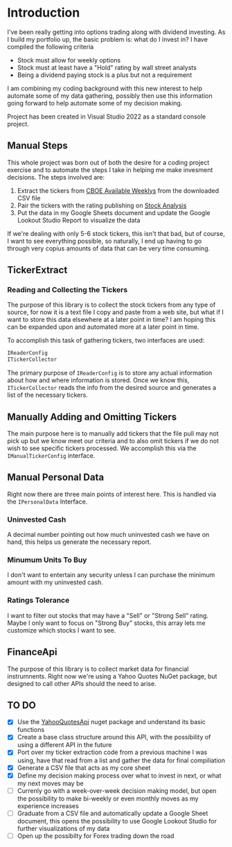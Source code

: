 # Introduction

I've been really getting into options trading along with dividend investing. As I build my portfolio up, the basic problem is: what do I invest in? I have compiled the following criteria

* Stock must allow for weekly options
* Stock must at least have a "Hold" rating by wall street analysts
* Being a dividend paying stock is a plus but not a requirement

I am combining my coding background with this new interest to help automate some of my data gathering, possibly then use this information going forward to help automate some of my decision making.

Project has been created in Visual Studio 2022 as a standard console project.

## Manual Steps

This whole project was born out of both the desire for a coding project exercise and to automate the steps I take in helping me make invesment decisions. The steps involved are:

1. Extract the tickers from [CBOE Available Weeklys](https://www.cboe.com/available_weeklys/get_csv_download/) from the downloaded CSV file
2. Pair the tickers with the rating publishing on [Stock Analysis](https://stockanalysis.com/stocks/tsla/forecast/)
3. Put the data in my Google Sheets document and update the Google Lookout Studio Report to visualize the data

If we're dealing with only 5-6 stock tickers, this isn't that bad, but of course, I want to see everything possible, so naturally, I end up having to go through very copius amounts of data that can be very time consuming.

## TickerExtract

### Reading and Collecting the Tickers

The purpose of this library is to collect the stock tickers from any type of source, for now it is a text file I copy and paste from a web site, but what if I want to store this data elsewhere at a later point in time? I am hoping this can be expanded upon and automated more at a later point in time.

To accomplish this task of gathering tickers, two interfaces are used:

```C#
IReaderConfig
ITickerCollector
```

The primary purpose of `IReaderConfig` is to store any actual information about how and where information is stored. Once we know this, `ITickerCollector` reads the info from the desired source and generates a list of the necessary tickers.

## Manually Adding and Omitting Tickers

The main purpose here is to manually add tickers that the file pull may not pick up but we know meet our criteria and to also omit tickers if we do not wish to see specific tickers processed. We accomplish this via the `IManualTickerConfig` interface.

## Manual Personal Data

Right now there are three main points of interest here. This is handled via the `IPersonalData` Interface.

### Uninvested Cash

A decimal number pointing out how much uninvested cash we have on hand, this helps us generate the necessary report.

### Minumum Units To Buy

I don't want to entertain any security unless I can purchase the minimum amount with my uninvested cash.

### Ratings Tolerance

I want to filter out stocks that may have a "Sell" or "Strong Sell" rating. Maybe I only want to focus on "Strong Buy" stocks, this array lets me customize which stocks I want to see.

## FinanceApi

The purpose of this library is to collect market data for financial instrumnents. Right now we're using a Yahoo Quotes NuGet package, but designed to call other APIs should the need to arise.

## TO DO

* [x] Use the [YahooQuotesApi](https://www.nuget.org/packages/YahooQuotesApi/) nuget package and understand its basic functions
* [x] Create a base class structure around this API, with the possibility of using a different API in the future
* [x] Port over my ticker extraction code from a previous machine I was using, have that read from a list and gather the data for final compiliation
* [x] Generate a CSV file that acts as my core sheet
* [x] Define my decision making process over what to invest in next, or what my next moves may be
* [ ] Currenly go with a week-over-week decision making model, but open the possibility to make bi-weekly or even monthly moves as my experience increases
* [ ] Graduate from a CSV file and automatically update a Google Sheet document, this opens the possibility to use Google Lookout Studio for further visualizations of my data
* [ ] Open up the possibilty for Forex trading down the road

